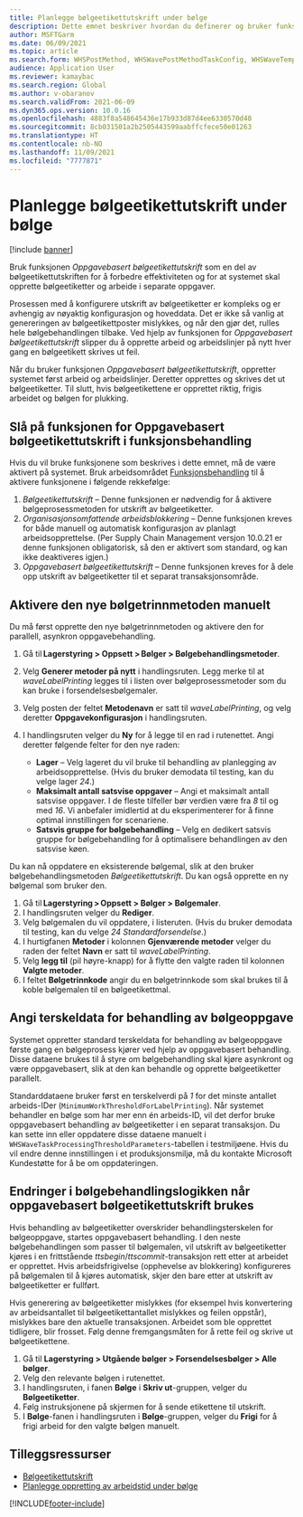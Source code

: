 ```yaml
---
title: Planlegge bølgeetikettutskrift under bølge
description: Dette emnet beskriver hvordan du definerer og bruker funksjonaliteten for oppgavebasert bølgeetikettutskrift.
author: MSFTGarm
ms.date: 06/09/2021
ms.topic: article
ms.search.form: WHSPostMethod, WHSWavePostMethodTaskConfig, WHSWaveTemplateTable, WHSParameters, WHSWaveTableListPage, WHSWorkTableListPage, WHSWorkTable, BatchJobEnhanced, WHSPlannedWorkOrder
audience: Application User
ms.reviewer: kamaybac
ms.search.region: Global
ms.author: v-obaranov
ms.search.validFrom: 2021-06-09
ms.dyn365.ops.version: 10.0.16
ms.openlocfilehash: 4883f8a548645436e17b933d87d4ee6330570d48
ms.sourcegitcommit: 8cb031501a2b2505443599aabffcfece50e01263
ms.translationtype: HT
ms.contentlocale: nb-NO
ms.lasthandoff: 11/09/2021
ms.locfileid: "7777871"
---
```

# <a name="schedule-wave-label-printing-during-wave"></a>Planlegge bølgeetikettutskrift under bølge

[!include [banner](../../includes/banner.md)]

Bruk funksjonen *Oppgavebasert bølgeetikettutskrift* som en del av bølgeetikettutskriften for å forbedre effektiviteten og for at systemet skal opprette bølgeetiketter og arbeide i separate oppgaver.

Prosessen med å konfigurere utskrift av bølgeetiketter er kompleks og er avhengig av nøyaktig konfigurasjon og hoveddata. Det er ikke så vanlig at genereringen av bølgeetikettposter mislykkes, og når den gjør det, rulles hele bølgebehandlingen tilbake. Ved hjelp av funksjonen for *Oppgavebasert bølgeetikettutskrift* slipper du å opprette arbeid og arbeidslinjer på nytt hver gang en bølgeetikett skrives ut feil.

Når du bruker funksjonen *Oppgavebasert bølgeetikettutskrift*, oppretter systemet først arbeid og arbeidslinjer. Deretter opprettes og skrives det ut bølgeetiketter. Til slutt, hvis bølgeetikettene er opprettet riktig, frigis arbeidet og bølgen for plukking.

## <a name="turn-on-the-task-based-wave-label-printing-feature-in-feature-management"></a>Slå på funksjonen for Oppgavebasert bølgeetikettutskrift i funksjonsbehandling

Hvis du vil bruke funksjonene som beskrives i dette emnet, må de være aktivert på systemet. Bruk arbeidsområdet [Funksjonsbehandling](../../fin-ops-core/fin-ops/get-started/feature-management/feature-management-overview.md) til å aktivere funksjonene i følgende rekkefølge:

1. *Bølgeetikettutskrift* – Denne funksjonen er nødvendig for å aktivere bølgeprosessmetoden for utskrift av bølgeetiketter.
1. *Organisasjonsomfattende arbeidsblokkering* – Denne funksjonen kreves for både manuell og automatisk konfigurasjon av planlagt arbeidsopprettelse. (Per Supply Chain Management versjon 10.0.21 er denne funksjonen obligatorisk, så den er aktivert som standard, og kan ikke deaktiveres igjen.)
1. *Oppgavebasert bølgeetikettutskrift* – Denne funksjonen kreves for å dele opp utskrift av bølgeetiketter til et separat transaksjonsområde.

## <a name="manually-enable-the-new-wave-step-method"></a>Aktivere den nye bølgetrinnmetoden manuelt

Du må først opprette den nye bølgetrinnmetoden og aktivere den for parallell, asynkron oppgavebehandling.

1. Gå til **Lagerstyring \> Oppsett \> Bølger \> Bølgebehandlingsmetoder**.
1. Velg **Generer metoder på nytt** i handlingsruten. Legg merke til at *waveLabelPrinting* legges til i listen over bølgeprosessmetoder som du kan bruke i forsendelsesbølgemaler.
1. Velg posten der feltet **Metodenavn** er satt til *waveLabelPrinting*, og velg deretter **Oppgavekonfigurasjon** i handlingsruten.
1. I handlingsruten velger du **Ny** for å legge til en rad i rutenettet. Angi deretter følgende felter for den nye raden:

    - **Lager** – Velg lageret du vil bruke til behandling av planlegging av arbeidsopprettelse. (Hvis du bruker demodata til testing, kan du velge lager *24*.)
    - **Maksimalt antall satsvise oppgaver** – Angi et maksimalt antall satsvise oppgaver. I de fleste tilfeller bør verdien være fra *8* til og med *16*. Vi anbefaler imidlertid at du eksperimenterer for å finne optimal innstillingen for scenariene.
    - **Satsvis gruppe for bølgebehandling** – Velg en dedikert satsvis gruppe for bølgebehandling for å optimalisere behandlingen av den satsvise køen.

Du kan nå oppdatere en eksisterende bølgemal, slik at den bruker bølgebehandlingsmetoden *Bølgeetikettutskrift*. Du kan også opprette en ny bølgemal som bruker den.

1. Gå til **Lagerstyring \> Oppsett \> Bølger \> Bølgemaler**.
1. I handlingsruten velger du **Rediger**.
1. Velg bølgemalen du vil oppdatere, i listeruten. (Hvis du bruker demodata til testing, kan du velge *24 Standardforsendelse*.)
1. I hurtigfanen **Metoder** i kolonnen **Gjenværende metoder** velger du raden der feltet **Navn** er satt til *waveLabelPrinting*.
1. Velg **legg til** (pil høyre-knapp) for å flytte den valgte raden til kolonnen **Valgte metoder**.
1. I feltet **Bølgetrinnkode** angir du en bølgetrinnkode som skal brukes til å koble bølgemalen til en bølgeetikettmal.

## <a name="set-wave-task-processing-threshold-data"></a>Angi terskeldata for behandling av bølgeoppgave

Systemet oppretter standard terskeldata for behandling av bølgeoppgave første gang en bølgeprosess kjører ved hjelp av oppgavebasert behandling. Disse dataene brukes til å styre om bølgebehandling skal kjøre asynkront og være oppgavebasert, slik at den kan behandle og opprette bølgeetiketter parallelt.

Standarddataene bruker først en terskelverdi på *1* for det minste antallet arbeids-IDer (`MinimumWorkThresholdForLabelPrinting`). Når systemet behandler en bølge som har mer enn én arbeids-ID, vil det derfor bruke oppgavebasert behandling av bølgeetiketter i en separat transaksjon. Du kan sette inn eller oppdatere disse dataene manuelt i `WHSWaveTaskProcessingThresholdParameters`-tabellen i testmiljøene. Hvis du vil endre denne innstillingen i et produksjonsmiljø, må du kontakte Microsoft Kundestøtte for å be om oppdateringen.

## <a name="changes-to-the-wave-processing-logic-when-task-based-wave-label-printing-is-used"></a>Endringer i bølgebehandlingslogikken når oppgavebasert bølgeetikettutskrift brukes

Hvis behandling av bølgeetiketter overskrider behandlingsterskelen for bølgeoppgave, startes oppgavebasert behandling. I den neste bølgebehandlingen som passer til bølgemalen, vil utskrift av bølgeetiketter kjøres i en frittstående *ttsbegin*/*ttscommit*-transaksjon rett etter at arbeidet er opprettet. Hvis arbeidsfrigivelse (opphevelse av blokkering) konfigureres på bølgemalen til å kjøres automatisk, skjer den bare etter at utskrift av bølgeetiketter er fullført.

Hvis generering av bølgeetiketter mislykkes (for eksempel hvis konvertering av arbeidsantallet til bølgeetikettantallet mislykkes og feilen oppstår), mislykkes bare den aktuelle transaksjonen. Arbeidet som ble opprettet tidligere, blir frosset. Følg denne fremgangsmåten for å rette feil og skrive ut bølgeetikettene.

1. Gå til **Lagerstyring \> Utgående bølger \> Forsendelsesbølger \> Alle bølger**.
1. Velg den relevante bølgen i rutenettet.
1. I handlingsruten, i fanen **Bølge** i **Skriv ut**-gruppen, velger du **Bølgeetiketter**.
1. Følg instruksjonene på skjermen for å sende etikettene til utskrift.
1. I **Bølge**-fanen i handlingsruten i **Bølge**-gruppen, velger du **Frigi** for å frigi arbeid for den valgte bølgen manuelt.

## <a name="additional-resources"></a>Tilleggsressurser

- [Bølgeetikettutskrift](configure-wave-label-printing.md)
- [Planlegge oppretting av arbeidstid under bølge](configure-wave-schedule-work-creation.md)

[!INCLUDE[footer-include](../../includes/footer-banner.md)]
